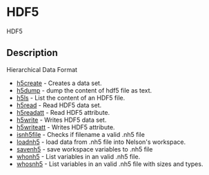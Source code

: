 

# HDF5

HDF5

## Description
Hierarchical Data Format


* [h5create](h5create.md) - Creates a data set.
* [h5dump](h5dump.md) - dump the content of hdf5 file as text.
* [h5ls](h5ls.md) - List the content of an HDF5 file.
* [h5read](h5read.md) - Read HDF5 data set.
* [h5readatt](h5readatt.md) - Read HDF5 attribute.
* [h5write](h5write.md) - Writes HDF5 data set.
* [h5writeatt](h5writeatt.md) - Writes HDF5 attribute.
* [isnh5file](isnh5file.md) - Checks if filename a valid .nh5 file
* [loadnh5](loadnh5.md) - load data from .nh5 file into Nelson's workspace.
* [savenh5](savenh5.md) - save workspace variables to .nh5 file
* [whonh5](whonh5.md) - List variables in an valid .nh5 file.
* [whosnh5](whosnh5.md) - List variables in an valid .nh5 file with sizes and types.



